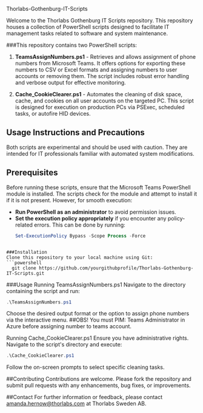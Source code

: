 Thorlabs-Gothenburg-IT-Scripts

Welcome to the Thorlabs Gothenburg IT Scripts repository. This repository houses a collection of PowerShell scripts designed to facilitate IT management tasks related to software and system maintenance.

###This repository contains two PowerShell scripts:

1. **TeamsAssignNumbers.ps1** - Retrieves and allows assignment of phone numbers from Microsoft Teams. It offers options for exporting these numbers to CSV or Excel formats and assigning numbers to user accounts or removing them. The script includes robust error handling and verbose output for effective monitoring.

2. **Cache_CookieClearer.ps1** - Automates the cleaning of disk space, cache, and cookies on all user accounts on the targeted PC. This script is designed for execution on production PCs via PSExec, scheduled tasks, or autofire HID devices.

## Usage Instructions and Precautions

Both scripts are experimental and should be used with caution. They are intended for IT professionals familiar with automated system modifications.

## Prerequisites

Before running these scripts, ensure that the Microsoft Teams PowerShell module is installed. The scripts check for the module and attempt to install it if it is not present. However, for smooth execution:

- **Run PowerShell as an administrator** to avoid permission issues.
- **Set the execution policy appropriately** if you encounter any policy-related errors. This can be done by running:
  ```powershell
  Set-ExecutionPolicy Bypass -Scope Process -Force
```

###Installation
Clone this repository to your local machine using Git:
```powershell
  git clone https://github.com/yourgithubprofile/Thorlabs-Gothenburg-IT-Scripts.git
```

###Usage
Running TeamsAssignNumbers.ps1
Navigate to the directory containing the script and run:
  ```powershell
  .\TeamsAssignNumbers.ps1
```

Choose the desired output format or the option to assign phone numbers via the interactive menu.
##OBS! You must PIM: Teams Administrator in Azure before assigning number to teams account.

Running Cache_CookieClearer.ps1
Ensure you have administrative rights. Navigate to the script's directory and execute:
  ```powershell
  .\Cache_CookieClearer.ps1
```

Follow the on-screen prompts to select specific cleaning tasks.

##Contributing
Contributions are welcome. Please fork the repository and submit pull requests with any enhancements, bug fixes, or improvements.

##Contact
For further information or feedback, please contact amanda.hernow@thorlabs.com at Thorlabs Sweden AB.